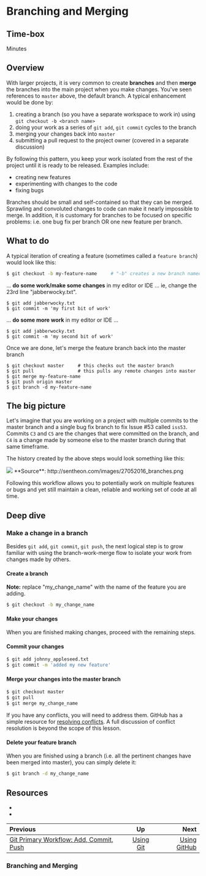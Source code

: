 # Branching and Merging

## Time-box

<XX> Minutes

## Overview

With larger projects, it is very common to create **branches** and then **merge** the branches into the main project when you make changes. You've seen references to `master` above, the default branch. A typical enhancement would be done by:

1. creating a branch (so you have a separate workspace to work in) using `git checkout -b <branch name>`
1. doing your work as a series of `git add`, `git commit` cycles to the branch
1. merging your changes back into `master`
1. submitting a pull request to the project owner (covered in a separate discussion)

By following this pattern, you keep your work isolated from the rest of the project until it is ready to be released. Examples include:

* creating new features
* experimenting with changes to the code
* fixing bugs

Branches should be small and self-contained so that they can be merged. Sprawling and convoluted changes to code can make it nearly impossible to merge. In addition, it is customary for branches to be focused on specific problems: i.e. one bug fix per branch OR one new feature per branch.

## What to do

A typical iteration of creating a feature (sometimes called a `feature branch`) would look like this:

```bash
$ git checkout -b my-feature-name     # "-b" creates a new branch named "my-feature-branch"
```

... **do some work/make some changes** in my editor or IDE ... ie, change the 23rd line "jabberwocky.txt".

```
$ git add jabberwocky.txt
$ git commit -m 'my first bit of work'
```

... **do some more work** in my editor or IDE ...

```
$ git add jabberwocky.txt
$ git commit -m 'my second bit of work'
```

Once we are done, let's merge the feature branch back into the master branch

```
$ git checkout master     # this checks out the master branch   
$ git pull                # this pulls any remote changes into master           
$ git merge my-feature-name
$ git push origin master
$ git branch -d my-feature-name
```

## The big picture

Let's imagine that you are working on a project with multiple commits to the master branch and a single bug fix branch to fix Issue #53 called `iss53`. Commits `C3` and `C5` are the changes that were committed on the branch, and `C4` is a change made by someone else to the master branch during that same timeframe.

The history created by the above steps would look something like this:

<img src="http://sentheon.com/images/27052016_branches.png">
**Source**: http://sentheon.com/images/27052016_branches.png

Following this workflow allows you to potentially work on multiple features or bugs and yet still maintain a clean, reliable and working set of code at all time.

## Deep dive

### Make a change in a branch

Besides `git add`, `git commit`, `git push`, the next logical step is to grow familiar with using the branch-work-merge flow to isolate your work from changes made by others.

#### Create a branch

**Note:** replace "my\_change\_name" with the name of the feature you are adding.

```bash
$ git checkout -b my_change_name
```

#### Make your changes

When you are finished making changes, proceed with the remaining steps.

#### Commit your changes

```bash
$ git add johnny_appleseed.txt
$ git commit -m 'added my new feature'
```


#### Merge your changes into the master branch

```bash
$ git checkout master
$ git pull
$ git merge my_change_name
```

If you have any conflicts, you will need to address them. GitHub has a simple resource for [resolving conflicts](https://help.github.com/articles/resolving-a-merge-conflict-using-the-command-line/). A full discussion of conflict resolution is beyond the scope of this lesson.

#### Delete your feature branch

When you are finished using a branch (i.e. all the pertinent changes have been merged into master), you can simply delete it:

```bash
$ git branch -d my_change_name
```


## Resources

* [<resource name>](<resource url>)
* [<resource name>](<resource url>)

| Previous | Up | Next |
|:---------|:---:|-----:|
| [Git Primary Workflow: Add, Commit, Push](./git_main_lifecycle.md) | [Using Git](./git_overview.md) | [Using GitHub](./github_overview.md) |




### Branching and Merging


